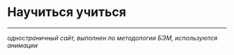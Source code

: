 # Научиться учиться
------
_одностраничный сайт, выполнен по методологии БЭМ, используются анимации_
